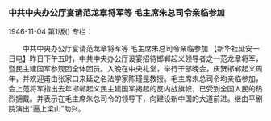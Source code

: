 ### 中共中央办公厅宴请范龙章将军等  毛主席朱总司令亲临参加

1946-11-04
第1版()
专栏：

　　中共中央办公厅宴请范龙章将军等
    毛主席朱总司令亲临参加
    【新华社延安一日电】昨日下午五时，中共中央办公厅设宴招待邯郸起义领导者之一范龙章将军，暨民主建国军参观团全体团员。入晚在中央礼堂，举行干部晚会，庆贺邯郸起义周年，并欢迎甫由张家口来延之名法学家陈瑾昆教授。毛主席朱总司令均亲临参加，会上范将军指出去年邯郸起义民主建国军揭起的反内战旗帜，已受到全国人民的热烈拥戴。并表示在毛主席朱总司令的领导下，向建设新中国的大道前进。继由平剧院演出“逼上梁山”助兴。
